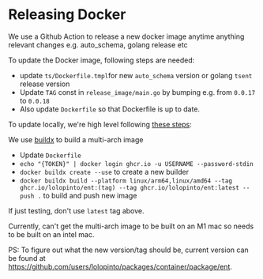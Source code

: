 # Releasing Docker

We use a Github Action to release a new docker image anytime anything relevant changes e.g. auto_schema, golang release etc

To update the Docker image, following steps are needed:

* update `ts/Dockerfile.tmpl`for new `auto_schema` version or golang `tsent` release version
* Update `TAG` const in  `release_image/main.go` by bumping e.g. from `0.0.17` to `0.0.18` 
* Also update `Dockerfile` so that Dockerfile is up to date.

To update locally, we're high level following [these steps](https://docs.github.com/en/free-pro-team@latest/packages/managing-container-images-with-github-container-registry/pushing-and-pulling-docker-images#authenticating-to-github-container-registry):

We use [buildx](https://docs.docker.com/buildx/working-with-buildx/#build-multi-platform-images) to build a multi-arch image

* Update `Dockerfile`
* `echo "{TOKEN}" | docker login ghcr.io -u USERNAME --password-stdin`
* `docker buildx create --use` to create a new builder
* `docker buildx build --platform linux/arm64,linux/amd64 --tag ghcr.io/lolopinto/ent:(tag) --tag ghcr.io/lolopinto/ent:latest --push .` to build and push new image

If just testing, don't use `latest` tag above.

Currently, can't get the multi-arch image to be built on an M1 mac so needs to be built on an intel mac. 

PS: To figure out what the new version/tag should be, current version can be found at https://github.com/users/lolopinto/packages/container/package/ent.